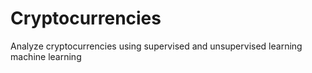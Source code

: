 # Cryptocurrencies
Analyze cryptocurrencies using supervised and unsupervised learning machine learning
